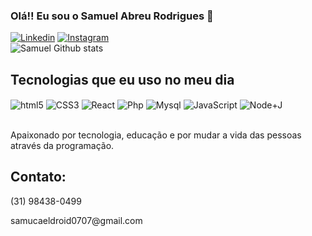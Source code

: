 
### Olá!! Eu sou o Samuel Abreu Rodrigues 👋

[![Linkedin](https://img.shields.io/badge/LinkedIn-0077B5?style=for-the-badge&logo=linkedin&logoColor=white)](https://www.linkedin.com/in/samuel-abreu-rodrigues-58348a283/)
[![Instagram](https://img.shields.io/badge/Instagram-E4405F?style=for-the-badge&logo=instagram&logoColor=white)](https://www.instagram.com/sam_abreu0.1/)<br/>
![Samuel Github stats](https://github-readme-stats.vercel.app/api?username=samucaeld2&show_icons=true&theme=onedark)

## Tecnologias que eu uso no meu dia

<div>
  <img align="center" alt="html5" src="https://img.shields.io/badge/HTML-239120?style=for-the-badge&logo=html5&logoColor=white"/>
  <img align="center" alt="CSS3" src="https://img.shields.io/badge/CSS-239120?&style=for-the-badge&logo=css3&logoColor=white"/>
  <img align="center" alt="React" src="https://img.shields.io/badge/React-20232A?style=for-the-badge&logo=react&logoColor=61DAFB"/>
  <img align="center" alt="Php" src="https://img.shields.io/badge/PHP-777BB4?style=for-the-badge&logo=php&logoColor=white"/>
  <img align="center" alt="Mysql" src="https://img.shields.io/badge/MySQL-00000F?style=for-the-badge&logo=mysql&logoColor=white"/>
  <img align="center" alt="JavaScript" src="https://img.shields.io/badge/JavaScript-F7DF1E?style=for-the-badge&logo=javascript&logoColor=black"/>
  <img align="center" alt="Node+J" src="https://img.shields.io/badge/Node.js-43853D?style=for-the-badge&logo=node.js&logoColor=white"/>
</div>
<br/>

Apaixonado por tecnologia, educação e por mudar a vida das pessoas através da programação.
## Contato:
<p>(31) 98438-0499</p>
<p>samucaeldroid0707@gmail.com</p>
